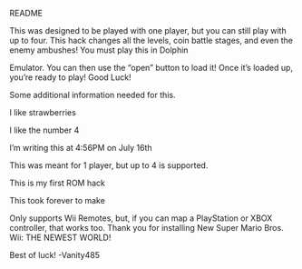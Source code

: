 README

This was designed to be played with one player, but you can still play with up to four. This hack changes all the levels, coin battle stages, and even the enemy ambushes! You must play this in Dolphin 

Emulator. You can then use the “open” button to load it! Once it’s loaded up, you’re ready to play! Good Luck!

Some additional information needed for this.

I like strawberries

I like the number 4

I’m writing this at 4:56PM on July 16th

This was meant for 1 player, but up to 4 is supported.

This is my first ROM hack

This took forever to make

Only supports Wii Remotes, but, if you can map a PlayStation or XBOX controller, that works too. Thank you for installing New Super Mario Bros. Wii: THE NEWEST WORLD!

Best of luck!  -Vanity485
